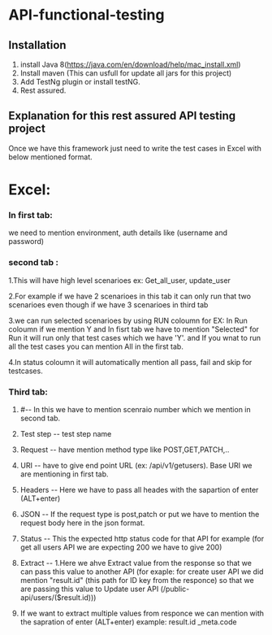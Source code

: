 # API-functional-testing
## Installation
1. install Java 8(https://java.com/en/download/help/mac_install.xml)
2. Install maven (This can usfull for update all jars for this project) 
3. Add TestNg plugin or install testNG.
4. Rest assured.

## Explanation for this rest assured API testing project
Once we have this framework just need to write the test cases in Excel with below mentioned format.

# Excel:

### In first tab:
we need to mention environment, auth details like (username and password)
### second tab :
1.This will have high level scenarioes ex: Get_all_user, update_user

2.For example if we have 2 scenarioes in this tab it can only run that two scenarioes even though if we have 3 scenarioes in third tab

3.we can run selected scenarioes by using RUN coloumn for EX: In Run coloumn if we mention Y and In fisrt tab we have to mention "Selected" for Run it will run only that test cases which we have 'Y'. and If you wnat to run all the test cases you can mention All in the first tab.

4.In status coloumn it will automatically mention all pass, fail and skip for testcases.

### Third tab:
1. #-- In this we have to mention scenraio number which we mention in second tab.

2. Test step   -- test step name 

3. Request     -- have mention method type like POST,GET,PATCH,..

4. URI         -- have to give end point URL (ex: /api/v1/getusers). Base URI we are mentioning in first tab.

4. Headers     -- Here we have to pass all heades with the sapartion of enter (ALT+enter)

6. JSON        -- If the request type is post,patch or put we have to mention the request body here in the json format.

7. Status      -- This the expected http status code for that API for example (for get all users API we are expecting 200 we have to give 200) 

8. Extract			-- 1.Here we ahve Extract value from the response so that we can pass this value to another API (for exaple: for create user API we did mention "result.id" (this path for ID key from the responce) so that we are passing this value to Update user API (/public-api/users/($result.id)))	

2. If we want to extract multiple values from responce we can mention with the sapration of enter (ALT+enter) example: result.id 
_meta.code
